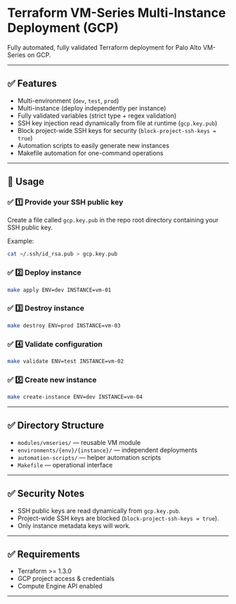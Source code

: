 
# Terraform VM-Series Multi-Instance Deployment (GCP)

Fully automated, fully validated Terraform deployment for Palo Alto VM-Series on GCP.

---

## ✅ Features

- Multi-environment (`dev`, `test`, `prod`)
- Multi-instance (deploy independently per instance)
- Fully validated variables (strict type + regex validation)
- SSH key injection read dynamically from file at runtime (`gcp.key.pub`)
- Block project-wide SSH keys for security (`block-project-ssh-keys = true`)
- Automation scripts to easily generate new instances
- Makefile automation for one-command operations

---

## 🚀 Usage

### ✅ 1️⃣ Provide your SSH public key

Create a file called `gcp.key.pub` in the repo root directory containing your SSH public key.

Example:

```bash
cat ~/.ssh/id_rsa.pub > gcp.key.pub
```

### ✅ 2️⃣ Deploy instance

```bash
make apply ENV=dev INSTANCE=vm-01
```

### ✅ 3️⃣ Destroy instance

```bash
make destroy ENV=prod INSTANCE=vm-03
```

### ✅ 4️⃣ Validate configuration

```bash
make validate ENV=test INSTANCE=vm-02
```

### ✅ 5️⃣ Create new instance

```bash
make create-instance ENV=dev INSTANCE=vm-04
```

---

## ✅ Directory Structure

- `modules/vmseries/` — reusable VM module
- `environments/{env}/{instance}/` — independent deployments
- `automation-scripts/` — helper automation scripts
- `Makefile` — operational interface

---

## ✅ Security Notes

- SSH public keys are read dynamically from `gcp.key.pub`.
- Project-wide SSH keys are blocked (`block-project-ssh-keys = true`).
- Only instance metadata keys will work.

---

## ✅ Requirements

- Terraform >= 1.3.0
- GCP project access & credentials
- Compute Engine API enabled

---

